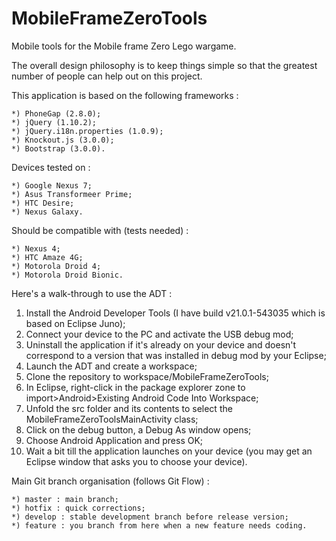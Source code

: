 MobileFrameZeroTools
====================

Mobile tools for the Mobile frame Zero Lego wargame.

The overall design philosophy is to keep things simple so that the greatest number of people can help out on this project.

This application is based on the following frameworks :

	*) PhoneGap (2.8.0);
	*) jQuery (1.10.2);
	*) jQuery.i18n.properties (1.0.9);
	*) Knockout.js (3.0.0);
	*) Bootstrap (3.0.0).
	
Devices tested on :

	*) Google Nexus 7;
	*) Asus Transformeer Prime;
	*) HTC Desire;
	*) Nexus Galaxy.
	
Should be compatible with (tests needed) :

	*) Nexus 4;
	*) HTC Amaze 4G;
	*) Motorola Droid 4;
	*) Motorola Droid Bionic.

Here's a walk-through to use the ADT :

1. Install the Android Developer Tools (I have build v21.0.1-543035 which is based on Eclipse Juno);
2. Connect your device to the PC and activate the USB debug mod;
3. Uninstall the application if it's already on your device and doesn't correspond to a version that was installed in debug mod by your Eclipse;
4. Launch the ADT and create a workspace;
5. Clone the repository to workspace/MobileFrameZeroTools;
6. In Eclipse, right-click in the package explorer zone to import>Android>Existing Android Code Into Workspace;
7. Unfold the src folder and its contents to select the MobileFrameZeroToolsMainActivity class;
8. Click on the debug button, a Debug As window opens;
9. Choose Android Application and press OK;
10. Wait a bit till the application launches on your device (you may get an Eclipse window that asks you to choose your device).
 
Main Git branch organisation (follows Git Flow) :

	*) master : main branch;
	*) hotfix : quick corrections;
	*) develop : stable development branch before release version;
	*) feature : you branch from here when a new feature needs coding.
